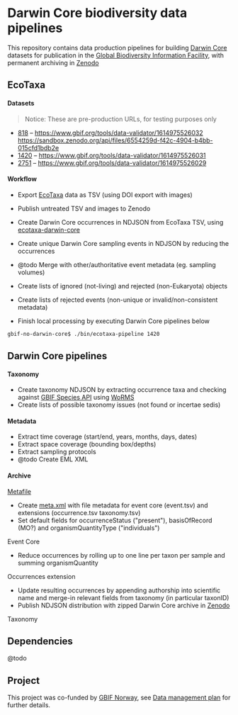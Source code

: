 # Darwin Core biodiversity data pipelines

This repository contains data production pipelines for building [Darwin Core](https://www.tdwg.org/standards/dwc/) datasets for publication in the [Global Biodiversity Information Facility](https://www.gbif.org/), with permanent archiving in [Zenodo](https://sandbox.zenodo.org/communities/akvaplan-raw)

## EcoTaxa

#### Datasets

> Notice: These are pre-production URLs, for testing purposes only

- [818](https://sandbox.zenodo.org/record/748731) – https://www.gbif.org/tools/data-validator/1614975526032 https://sandbox.zenodo.org/api/files/6554259d-f42c-4904-b4bb-015cfd1bdb2e
- [1420](https://sandbox.zenodo.org/record/750936) – https://www.gbif.org/tools/data-validator/1614975526031
- [2751](https://sandbox.zenodo.org/record/753563) – https://www.gbif.org/tools/data-validator/1614975526029

#### Workflow

- Export [EcoTaxa](https://ecotaxa.obs-vlfr.fr/) data as TSV (using DOI export with images)
- Publish untreated TSV and images to Zenodo

- Create Darwin Core occurrences in NDJSON from EcoTaxa TSV, using [ecotaxa-darwin-core](https://github.com/akvaplan-niva/ecotaxa-darwin-core)
- Create unique Darwin Core sampling events in NDJSON by reducing the occurrences
- @todo Merge with other/authoritative event metadata (eg. sampling volumes)
- Create lists of ignored (not-living) and rejected (non-Eukaryota) objects
- Create lists of rejected events (non-unique or invalid/non-consistent metadata)
- Finish local processing by executing Darwin Core pipelines below

```sh
gbif-no-darwin-core$ ./bin/ecotaxa-pipeline 1420

```

## Darwin Core pipelines

#### Taxonomy

- Create taxonomy NDJSON by extracting occurrence taxa and checking against [GBIF Species API](https://www.gbif.org/developer/species) using [WoRMS](https://www.gbif.org/dataset/2d59e5db-57ad-41ff-97d6-11f5fb264527)
- Create lists of possible taxonomy issues (not found or incertae sedis)

#### Metadata

- Extract time coverage (start/end, years, months, days, dates)
- Extract space coverage (bounding box/depths)
- Extract sampling protocols
- @todo Create EML XML

#### Archive

[Metafile](https://dwc.tdwg.org/text/)

- Create [meta.xml](https://dwc.tdwg.org/text/) with file metadata for event core (event.tsv) and extensions (occurrence.tsv taxonomy.tsv)
- Set default fields for occurrenceStatus ("present"), basisOfRecord (MO?) and organismQuantityType ("individuals")

Event Core

- Reduce occurrences by rolling up to one line per taxon per sample and summing organismQuantity

Occurrences extension

- Update resulting occurrences by appending authorship into scientific name and merge-in relevant fields from taxonomy (in particular taxonID)
- Publish NDJSON distribution with zipped Darwin Core archive in [Zenodo](https://sandbox.zenodo.org/communities/akvaplan-raw)

Taxonomy

## Dependencies

@todo

## Project

This project was co-funded by [GBIF Norway](https://www.gbif.no/projects/co-funding-call/2020/akvaplan-niva.html),
see [Data management plan](dmp-zooplankton-gbif-2020) for further details.

